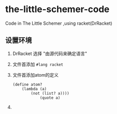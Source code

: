 the-little-schemer-code
=======================

Code in The Little Schemer ,using racket(DrRacket)


## 设置环境

1. DrRacket 选择 "由源代码来确定语言"
2. 文件首添加 `#lang racket`
3. 文件首添加atom的定义
    
    ```Racket
    (define atom?
        (lambda (a)
            (not (list? a))))
                (quote a)
    ```
4. 



